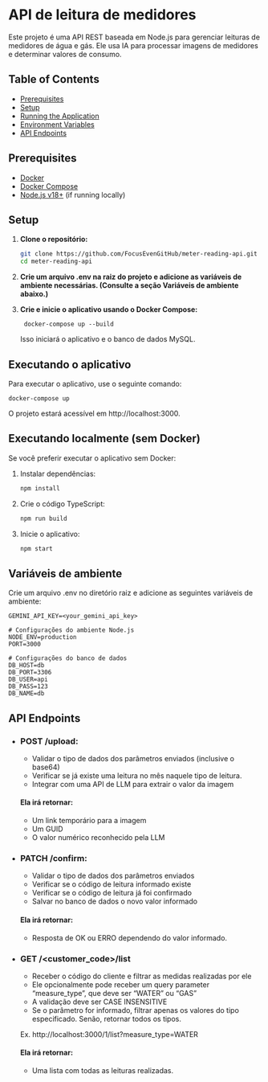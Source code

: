 # API de leitura de medidores

Este projeto é uma API REST baseada em Node.js para gerenciar leituras de medidores de água e gás. Ele usa IA para processar imagens de medidores e determinar valores de consumo.

## Table of Contents

- [Prerequisites](#prerequisites)
- [Setup](#setup)
- [Running the Application](#running-the-application)
- [Environment Variables](#environment-variables)
- [API Endpoints](#api-endpoints)

## Prerequisites

- [Docker](https://docs.docker.com/get-docker/)
- [Docker Compose](https://docs.docker.com/compose/install/)
- [Node.js v18+](https://nodejs.org/) (if running locally)

## Setup

1. **Clone o repositório:**

   ```bash
   git clone https://github.com/FocusEvenGitHub/meter-reading-api.git
   cd meter-reading-api
2. **Crie um arquivo .env na raiz do projeto e adicione as variáveis ​​de ambiente necessárias. (Consulte a seção Variáveis ​​de ambiente abaixo.)**

3. **Crie e inicie o aplicativo usando o Docker Compose:**

        docker-compose up --build
    Isso iniciará o aplicativo e o banco de dados MySQL.

## Executando o aplicativo
Para executar o aplicativo, use o seguinte comando:
    
    docker-compose up
O projeto estará acessível em http://localhost:3000.

## Executando localmente (sem Docker)
Se você preferir executar o aplicativo sem Docker:

1. Instalar dependências:
    ```bash
    npm install
2. Crie o código TypeScript:
    ```bash
    npm run build
3. Inicie o aplicativo:
    ```bash
    npm start
## Variáveis ​​de ambiente
Crie um arquivo .env no diretório raiz e adicione as seguintes variáveis ​​de ambiente:
    
    GEMINI_API_KEY=<your_gemini_api_key>

    # Configurações do ambiente Node.js
    NODE_ENV=production
    PORT=3000

    # Configurações do banco de dados
    DB_HOST=db
    DB_PORT=3306
    DB_USER=api
    DB_PASS=123
    DB_NAME=db

## API Endpoints
- ### POST /upload: 
    * Validar o tipo de dados dos parâmetros enviados (inclusive o base64)
    * Verificar se já existe uma leitura no mês naquele tipo de leitura.
    * Integrar com uma API de LLM para extrair o valor da imagem
    
    #### Ela irá retornar:
    * Um link temporário para a imagem
    * Um GUID
    * O valor numérico reconhecido pela LLM


- ### PATCH /confirm:
    - Validar o tipo de dados dos parâmetros enviados
    - Verificar se o código de leitura informado existe
    - Verificar se o código de leitura já foi confirmado
    - Salvar no banco de dados o novo valor informado
    
    #### Ela irá retornar:
    - Resposta de OK ou ERRO dependendo do valor informado.
- ### GET /<customer_code>/list
    - Receber o código do cliente e filtrar as medidas realizadas por ele
    - Ele opcionalmente pode receber um query parameter “measure_type”, que
    deve ser “WATER” ou “GAS”
    - A validação deve ser CASE INSENSITIVE
    - Se o parâmetro for informado, filtrar apenas os valores do tipo
    especificado. Senão, retornar todos os tipos.
    
    Ex. http://localhost:3000/1/list?measure_type=WATER
    #### Ela irá retornar:
    -  Uma lista com todas as leituras realizadas.
